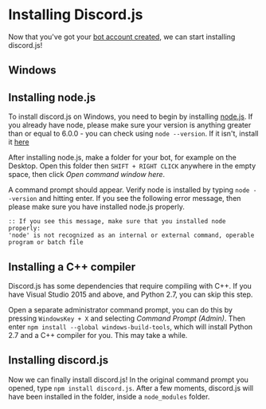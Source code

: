 # Installing Discord.js

Now that you've got your [bot account created](./creating-a-bot-account.html), we can start installing discord.js!

## Windows

## Installing node.js
To install discord.js on Windows, you need to begin by installing [node.js](https://nodejs.org/en/). If you already have
node, please make sure your version is anything greater than or equal to 6.0.0 - you can check using `node --version`. If
it isn't, install it [here](https://nodejs.org/en/)

After installing node.js, make a folder for your bot, for example on the Desktop. Open this folder then `SHIFT + RIGHT CLICK`
anywhere in the empty space, then click _Open command window here_.

A command prompt should appear. Verify node is installed by typing `node --version` and hitting enter. If you see the following error message, then please
make sure you have installed node.js properly.

```
:: If you see this message, make sure that you installed node properly:
'node' is not recognized as an internal or external command, operable program or batch file
```

## Installing a C++ compiler

Discord.js has some dependencies that require compiling with C++. If you have Visual Studio 2015 and above,
and Python 2.7, you can skip this step.

Open a separate administrator command prompt, you can do this by pressing `WindowsKey + X` and selecting _Command
Prompt (Admin)_. Then enter `npm install --global windows-build-tools`, which will install Python 2.7 and a C++
compiler for you. This may take a while.

## Installing discord.js

Now we can finally install discord.js! In the original command prompt you opened, type `npm install discord.js`.
After a few moments, discord.js will have been installed in the folder, inside a `node_modules` folder.